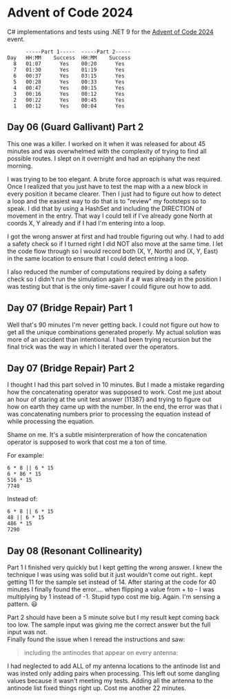 # Advent of Code 2024

C# implementations and tests using .NET 9 for the
[Advent of Code 2024](https://adventofcode.com/2024/) event.

```text
      -----Part 1-----  -----Part 2-----
Day   HH:MM    Success  HH:MM    Success
  8   01:07      Yes    00:20      Yes
  7   01:30      Yes    01:19      Yes
  6   00:37      Yes    03:15      Yes
  5   00:28      Yes    00:33      Yes
  4   00:47      Yes    00:15      Yes
  3   00:16      Yes    00:12      Yes
  2   00:22      Yes    00:45      Yes
  1   00:12      Yes    00:04      Yes
```

## Day 06 (Guard Gallivant) Part 2
This one was a killer.  I worked on it when it was released
for about 45 minutes and was overwhelmed with the complexity of trying to find all
possible routes.  I slept on it overnight and had an epiphany the next morning.

I was trying to be too elegant.  A brute force approach is what was required.
Once I realized that you just have to test the map with a a new block in every
position it became clearer.  Then I just had to figure out how to detect a
loop and the easiest way to do that is to "review" my footsteps so to speak.
I did that by using a HashSet and including the DIRECTION of movement in the entry.
That way I could tell if I've already gone North at coords X, Y already and if I
had I'm entering into a loop.

I got the wrong answer at first and had trouble figuring out why.  I had to add
a safety check so if I turned right I did NOT also move at the same time.  I let
the code flow through so I would record both (X, Y, North) and (X, Y, East)
in the same location to ensure that I could detect entring a loop.

I also reduced the number of computations required by doing a safety check so I
didn't run the simulation again if a # was already in the position I was testing
but that is the only time-saver I could figure out how to add.

## Day 07 (Bridge Repair) Part 1
Well that's 90 minutes I'm never getting back.  I could not figure out how to
get all the unique combinations generated properly.  My actual solution was more
of an accident than intentional.  I had been trying recursion but the final
trick was the way in which I iterated over the operators.

## Day 07 (Bridge Repair) Part 2
I thought I had this part solved in 10 minutes.  But I made a mistake regarding how
the concatenating operator was supposed to work.  Cost me just about an hour of
staring at the unit test answer (11387) and trying to figure out how on earth they
came up with the number.  In the end, the error was that i was concatenating numbers
prior to processing the equation instead of while processing the equation.

Shame on me.  It's a subtle misinterpreration of how the concatenation operator
is supposed to work that cost me a ton of time.

For example:

```
6 * 8 || 6 * 15
6 * 86 * 15
516 * 15
7740
```

Instead of:

```
6 * 8 || 6 * 15
48 || 6 * 15
486 * 15
7290
```

## Day 08 (Resonant Collinearity)
Part 1 I finished very quickly but I kept getting the wrong answer.  I knew the
technique I was using was solid but it just wouldn't come out right.. kept getting
11 for the sample set instead of 14.  After staring at the code for 40 minutes I
finally found the error.... when flipping a value from + to - I was multiplying
by 1 instead of -1.  Stupid typo cost me big.  Again.  I'm sensing a pattern. :smiley:

Part 2 should have been a 5 minute solve but I my result kept coming back too low.  The
sample input was giving me the correct answer but the full input was not.  
Finally found the issue when I reread the instructions and saw:

> including the antinodes that appear on every antenna:

I had neglected to add ALL of my antenna locations to the antinode list and was
insted only adding pairs when processing.  This left out some dangling values because
it wasn't meeting my tests.  Adding all the antenna to the antinode list fixed things
right up.  Cost me another 22 minutes.
